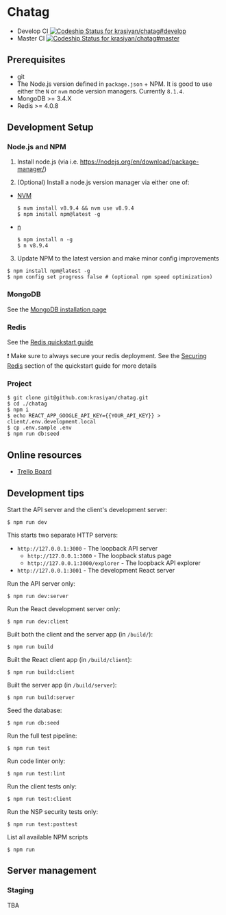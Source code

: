 # Chatag

- Develop CI [ ![Codeship Status for krasiyan/chatag#develop](https://app.codeship.com/projects/40a62ad0-004d-0136-d6b3-5a0245e77f67/status?branch=#develop)](https://app.codeship.com/projects/279825)
- Master CI [ ![Codeship Status for krasiyan/chatag#master](https://app.codeship.com/projects/40a62ad0-004d-0136-d6b3-5a0245e77f67/status?branch=#master)](https://app.codeship.com/projects/279825)

## Prerequisites

- git
- The Node.js version defined in `package.json` + NPM. It is good to use either the `N` or `nvm` node version managers. Currently `8.1.4`.
- MongoDB >= 3.4.X
- Redis >= 4.0.8

## Development Setup

### Node.js and NPM

  1. Install node.js (via i.e. https://nodejs.org/en/download/package-manager/)

  2. (Optional) Install a node.js version manager via either one of:

  - [NVM](https://github.com/creationix/nvm#installation)
    
    ```
    $ nvm install v8.9.4 && nvm use v8.9.4
    $ npm install npm@latest -g
    ```
    
  - [n](https://github.com/tj/n)
    
    ```
    $ npm install n -g
    $ n v8.9.4
    ```
  
  3. Update NPM to the latest version and make minor config improvements

    $ npm install npm@latest -g
    $ npm config set progress false # (optional npm speed optimization)

### MongoDB

  See the [MongoDB installation page](https://docs.mongodb.com/manual/installation/)

### Redis

  See the [Redis quickstart guide](https://redis.io/topics/quickstart)

  :exclamation: Make sure to always secure your redis deployment. See the [Securing Redis](https://redis.io/topics/quickstart#securing-redis) section of the quickstart guide for more details

### Project

    $ git clone git@github.com:krasiyan/chatag.git
    $ cd ./chatag
    $ npm i
    $ echo REACT_APP_GOOGLE_API_KEY={{YOUR_API_KEY}} > client/.env.development.local
    $ cp .env.sample .env
    $ npm run db:seed

## Online resources

- [Trello Board](https://trello.com/b/jzVnPHBj/chatag)

## Development tips

Start the API server and the client's development server:

    $ npm run dev

This starts two separate HTTP servers:

- `http://127.0.0.1:3000` - The loopback API server
  - `http://127.0.0.1:3000` - The loopback status page
  - `http://127.0.0.1:3000/explorer` - The loopback API explorer
- `http://127.0.0.1:3001` - The development React server

Run the API server only:

    $ npm run dev:server

Run the React development server only:

    $ npm run dev:client

Built both the client and the server app (in `/build/`):

    $ npm run build

Built the React client app (in `/build/client`):

    $ npm run build:client

Built the server app (in `/build/server`):

    $ npm run build:server

Seed the database:

    $ npm run db:seed

Run the full test pipeline:

    $ npm run test

Run code linter only:

    $ npm run test:lint

Run the client tests only:

    $ npm run test:client

Run the NSP security tests only:

    $ npm run test:posttest

List all available NPM scripts

    $ npm run

## Server management

### Staging

TBA
